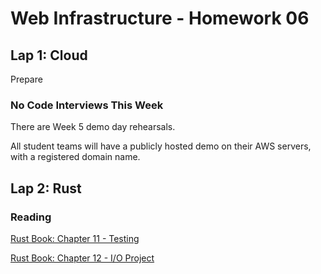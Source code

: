 # Web Infrastructure - Homework 06

## Lap 1: Cloud

Prepare

### No Code Interviews This Week
There are Week 5 demo day rehearsals.

All student teams will have a publicly hosted demo on their AWS servers, with a registered domain name.


## Lap 2: Rust

### Reading

[Rust Book: Chapter 11 - Testing](https://rust-book.cs.brown.edu/ch11-00-testing.html)

[Rust Book: Chapter 12 - I/O Project](https://rust-book.cs.brown.edu/ch12-00-an-io-project.html)